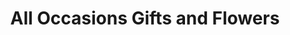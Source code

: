 ---
title: "All Occasions Gifts and Flowers"
url: /indianapolis/all-occasions-gifts-and-flowers/
shop: Blumen
---